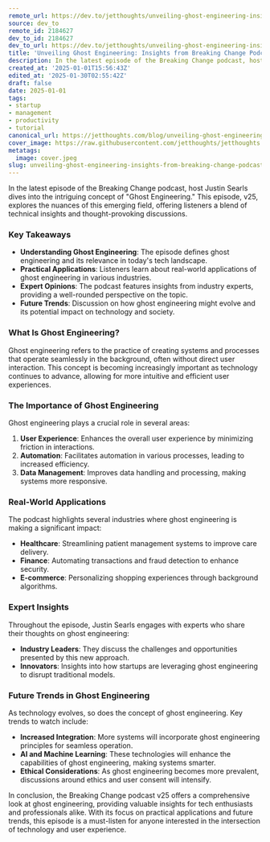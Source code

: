 ```yaml
---
remote_url: https://dev.to/jetthoughts/unveiling-ghost-engineering-insights-from-breaking-change-podcast-v25-3088
source: dev_to
remote_id: 2184627
dev_to_id: 2184627
dev_to_url: https://dev.to/jetthoughts/unveiling-ghost-engineering-insights-from-breaking-change-podcast-v25-3088
title: 'Unveiling Ghost Engineering: Insights from Breaking Change Podcast v25'
description: In the latest episode of the Breaking Change podcast, host Justin Searls dives into the intriguing...
created_at: '2025-01-01T15:56:43Z'
edited_at: '2025-01-30T02:55:42Z'
draft: false
date: 2025-01-01
tags:
- startup
- management
- productivity
- tutorial
canonical_url: https://jetthoughts.com/blog/unveiling-ghost-engineering-insights-from-breaking-change-podcast-v25/
cover_image: https://raw.githubusercontent.com/jetthoughts/jetthoughts.github.io/master/content/blog/unveiling-ghost-engineering-insights-from-breaking-change-podcast-v25/cover.jpeg
metatags:
  image: cover.jpeg
slug: unveiling-ghost-engineering-insights-from-breaking-change-podcast-v25
---
```

In the latest episode of the Breaking Change podcast, host Justin Searls dives into the intriguing concept of "Ghost Engineering." This episode, v25, explores the nuances of this emerging field, offering listeners a blend of technical insights and thought-provoking discussions.

### Key Takeaways

*   **Understanding Ghost Engineering**: The episode defines ghost engineering and its relevance in today's tech landscape.
*   **Practical Applications**: Listeners learn about real-world applications of ghost engineering in various industries.
*   **Expert Opinions**: The podcast features insights from industry experts, providing a well-rounded perspective on the topic.
*   **Future Trends**: Discussion on how ghost engineering might evolve and its potential impact on technology and society.

### What Is Ghost Engineering?

Ghost engineering refers to the practice of creating systems and processes that operate seamlessly in the background, often without direct user interaction. This concept is becoming increasingly important as technology continues to advance, allowing for more intuitive and efficient user experiences.

### The Importance of Ghost Engineering

Ghost engineering plays a crucial role in several areas:

1.  **User Experience**: Enhances the overall user experience by minimizing friction in interactions.
2.  **Automation**: Facilitates automation in various processes, leading to increased efficiency.
3.  **Data Management**: Improves data handling and processing, making systems more responsive.

### Real-World Applications

The podcast highlights several industries where ghost engineering is making a significant impact:

*   **Healthcare**: Streamlining patient management systems to improve care delivery.
*   **Finance**: Automating transactions and fraud detection to enhance security.
*   **E-commerce**: Personalizing shopping experiences through background algorithms.

### Expert Insights

Throughout the episode, Justin Searls engages with experts who share their thoughts on ghost engineering:

*   **Industry Leaders**: They discuss the challenges and opportunities presented by this new approach.
*   **Innovators**: Insights into how startups are leveraging ghost engineering to disrupt traditional models.

### Future Trends in Ghost Engineering

As technology evolves, so does the concept of ghost engineering. Key trends to watch include:

*   **Increased Integration**: More systems will incorporate ghost engineering principles for seamless operation.
*   **AI and Machine Learning**: These technologies will enhance the capabilities of ghost engineering, making systems smarter.
*   **Ethical Considerations**: As ghost engineering becomes more prevalent, discussions around ethics and user consent will intensify.

In conclusion, the Breaking Change podcast v25 offers a comprehensive look at ghost engineering, providing valuable insights for tech enthusiasts and professionals alike. With its focus on practical applications and future trends, this episode is a must-listen for anyone interested in the intersection of technology and user experience.

